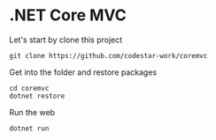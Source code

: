 # .NET Core MVC

Let's start by clone this project
```
git clone https://github.com/codestar-work/coremvc
```

Get into the folder and restore packages
```
cd coremvc
dotnet restore
```

Run the web
```
dotnet run
```
